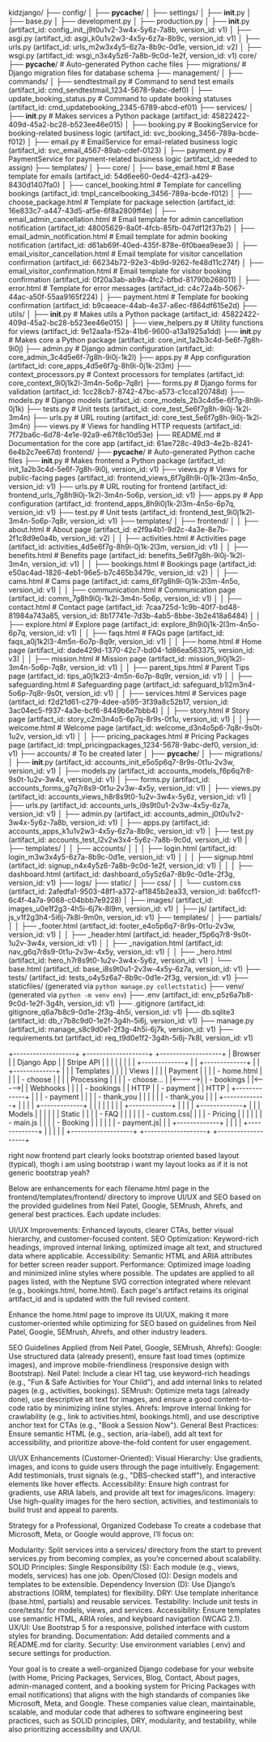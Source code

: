 kidzjango/
├── config/
│   ├── __pycache__/
│   ├── settings/
│           ├── __init__.py
│           ├── base.py
│           ├── development.py
│           ├── production.py
│   ├── __init__.py (artifact_id: config_init_j9t0u1v2-3w4x-5y6z-7a8b, version_id: v1)
│   ├── asgi.py (artifact_id: asgi_k0u1v2w3-4x5y-6z7a-8b9c, version_id: v1)
│   ├── urls.py (artifact_id: urls_m2w3x4y5-6z7a-8b9c-0d1e, version_id: v2)
│   ├── wsgi.py (artifact_id: wsgi_n3x4y5z6-7a8b-9c0d-1e2f, version_id: v1)
core/
├── __pycache__/                             # Auto-generated Python cache files
├── migrations/                              # Django migration files for database schema
├── management/
│   ├── commands/
│       ├── sendtestmail.py                  # Command to send test emails (artifact_id: cmd_sendtestmail_1234-5678-9abc-def0)
│       ├── update_booking_status.py         # Command to update booking statuses (artifact_id: cmd_updatebooking_2345-6789-abcd-ef01)
├── services/
│   ├── __init__.py                          # Makes services a Python package (artifact_id: 45822422-409d-45a2-bc28-b523ee46e015)
│   ├── booking.py                           # BookingService for booking-related business logic (artifact_id: svc_booking_3456-789a-bcde-f012)
│   ├── email.py                             # EmailService for email-related business logic (artifact_id: svc_email_4567-89ab-cdef-0123)
│   ├── payment.py                          # PaymentService for payment-related business logic (artifact_id: needed to assign)
├── templates/
│   ├── core/
│       ├── base_email.html                  # Base template for emails (artifact_id: 54d6ee60-0ed4-42f3-a429-8430d1407fa0)
│       ├── cancel_booking.html              # Template for cancelling bookings (artifact_id: tmpl_cancelbooking_3456-789a-bcde-f012)
│       ├── choose_package.html              # Template for package selection (artifact_id: 16e833c7-a447-43d5-af5e-6f8a2809ff4e)
│       ├── email_admin_cancellation.html    # Email template for admin cancellation notification (artifact_id: 48005629-8a0f-4fcb-85fb-047df12f37b2)
│       ├── email_admin_notification.html    # Email template for admin booking notification (artifact_id: d61ab69f-40ed-435f-878e-6f0baea9eae3)
│       ├── email_visitor_cancellation.html  # Email template for visitor cancellation confirmation (artifact_id: 66234b72-92e3-4b9d-9262-fe48d11c274f)
│       ├── email_visitor_confirmation.html  # Email template for visitor booking confirmation (artifact_id: 0f20a3ab-ab9a-4fc2-bfbd-81790b268011)
│       ├── error.html                       # Template for error messages (artifact_id: c4c72a4b-5067-44ac-a50f-55aa9165f224)
│       ├── payment.html                   # Template for booking confirmation (artifact_id: b9caeace-44ab-4e37-a6ec-f864df615e2d)
├── utils/
│   ├── __init__.py                          # Makes utils a Python package (artifact_id: 45822422-409d-45a2-bc28-b523ee46e015)
│   ├── view_helpers.py                      # Utility functions for views (artifact_id: 9e12aa1a-f52a-41b6-9600-a13a1925a1dd)
├── __init__.py                              # Makes core a Python package (artifact_id: core_init_1a2b3c4d-5e6f-7g8h-9i0j)
├── admin.py                                 # Django admin configuration (artifact_id: core_admin_3c4d5e6f-7g8h-9i0j-1k2l)
├── apps.py                                  # App configuration (artifact_id: core_apps_4d5e6f7g-8h9i-0j1k-2l3m)
├── context_processors.py                    # Context processors for templates (artifact_id: core_context_9i0j1k2l-3m4n-5o6p-7q8r)
├── forms.py                                 # Django forms for validation (artifact_id: 1cc28cb7-8742-47bc-a573-c1cca120748d)
├── models.py                                # Django models (artifact_id: core_models_2b3c4d5e-6f7g-8h9i-0j1k)
├── tests.py                                 # Unit tests (artifact_id: core_test_5e6f7g8h-9i0j-1k2l-3m4n)
├── urls.py                                  # URL routing (artifact_id: core_test_5e6f7g8h-9i0j-1k2l-3m4n)
├── views.py                                 # Views for handling HTTP requests (artifact_id: 7f72ba6c-6d78-4e1e-92a9-e67f8c10d53e)
├── README.md                                # Documentation for the core app (artifact_id: 61ae728c-49d3-4e2b-8241-6e4b2c7ee67d)
frontend/
├── __pycache__/                             # Auto-generated Python cache files
├── __init__.py                              # Makes frontend a Python package (artifact_id: init_1a2b3c4d-5e6f-7g8h-9i0j, version_id: v1)
├── views.py                                 # Views for public-facing pages (artifact_id: frontend_views_6f7g8h9i-0j1k-2l3m-4n5o, version_id: v1)
├── urls.py                                  # URL routing for frontend (artifact_id: frontend_urls_7g8h9i0j-1k2l-3m4n-5o6p, version_id: v1)
├── apps.py                                  # App configuration (artifact_id: frontend_apps_8h9i0j1k-2l3m-4n5o-6p7q, version_id: v1)
├── test.py                                  # Unit tests (artifact_id: frontend_test_9i0j1k2l-3m4n-5o6p-7q8r, version_id: v1)
├── templates/
│   ├── frontend/
│   │   ├── about.html                       # About page (artifact_id: e2f9a4b1-9d2c-4a3e-8e7b-2f1c8d9e0a4b, version_id: v2)
│   │   ├── activities.html                  # Activities page (artifact_id: activities_4d5e6f7g-8h9i-0j1k-2l3m, version_id: v1)
│   │   ├── benefits.html                    # Benefits page (artifact_id: benefits_5e6f7g8h-9i0j-1k2l-3m4n, version_id: v1)
│   │   ├── bookings.html                    # Bookings page (artifact_id: e50ac4ad-1826-4eb1-96e5-b7c465b3479c, version_id: v2)
│   │   ├── cams.html                        # Cams page (artifact_id: cams_6f7g8h9i-0j1k-2l3m-4n5o, version_id: v1)
│   │   ├── communication.html               # Communication page (artifact_id: comm_7g8h9i0j-1k2l-3m4n-5o6p, version_id: v1)
│   │   ├── contact.html                     # Contact page (artifact_id: 7caa725d-1c9b-40f7-bd48-81984a743a85, version_id: 8b17741e-7d3b-4ab5-8bbe-3b2e418a6484)
│   │   ├── explore.html                     # Explore page (artifact_id: explore_8h9i0j1k-2l3m-4n5o-6p7q, version_id: v1)
│   │   ├── faqs.html                        # FAQs page (artifact_id: faqs_a0j1k2l3-4m5n-6o7p-8q9r, version_id: v1)
│   │   ├── home.html                        # Home page (artifact_id: dade429d-1370-42c7-bd04-1d86ea563375, version_id: v3)
│   │   ├── mission.html                     # Mission page (artifact_id: mission_9i0j1k2l-3m4n-5o6p-7q8r, version_id: v1)
│   │   ├── parent_tips.html                 # Parent Tips page (artifact_id: tips_a0j1k2l3-4m5n-6o7p-8q9r, version_id: v1)
│   │   ├── safeguarding.html                # Safeguarding page (artifact_id: safeguard_b1l2m3n4-5o6p-7q8r-9s0t, version_id: v1)
│   │   ├── services.html                    # Services page (artifact_id: f2d21d61-c279-4dee-a595-3f39a8c52b17, version_id: 3ac04ec5-f937-4a3e-bcf6-8449b6e7bbb4)
│   │   ├── story.html                      # Story page (artifact_id: story_c2m3n4o5-6p7q-8r9s-0t1u, version_id: v1)
│   │   ├── welcome.html                     # Welcome page (artifact_id: welcome_d3n4o5p6-7q8r-9s0t-1u2v, version_id: v1)
│   │   ├── pricing_packages.html            # Pricing Packages page (artifact_id: tmpl_pricingpackages_1234-5678-9abc-def0, version_id: v1)
├── accounts/  # To be created later
│   ├── __pycache__/
│   ├── migrations/
│   ├── __init__.py (artifact_id: accounts_init_e5o5p6q7-8r9s-0t1u-2v3w, version_id: v1)
│   ├── models.py (artifact_id: accounts_models_f6p6q7r8-9s0t-1u2v-3w4x, version_id: v1)
│   ├── forms.py (artifact_id: accounts_forms_g7q7r8s9-0t1u-2v3w-4x5y, version_id: v1)
│   ├── views.py (artifact_id: accounts_views_h8r8s9t0-1u2v-3w4x-5y6z, version_id: v1)
│   ├── urls.py (artifact_id: accounts_urls_i9s9t0u1-2v3w-4x5y-6z7a, version_id: v1)
│   ├── admin.py (artifact_id: accounts_admin_j0t0u1v2-3w4x-5y6z-7a8b, version_id: v1)
│   ├── apps.py (artifact_id: accounts_apps_k1u1v2w3-4x5y-6z7a-8b9c, version_id: v1)
│   ├── test.py (artifact_id: accounts_test_l2v2w3x4-5y6z-7a8b-9c0d, version_id: v1)
│   ├── templates/
│   │   ├── accounts/
│   │   │   ├── login.html (artifact_id: login_m3w3x4y5-6z7a-8b9c-0d1e, version_id: v1)
│   │   │   ├── signup.html (artifact_id: signup_n4x4y5z6-7a8b-9c0d-1e2f, version_id: v1)
│   │   │   ├── dashboard.html (artifact_id: dashboard_o5y5z6a7-8b9c-0d1e-2f3g, version_id: v1)
├── logs/
├── static/
│   ├── css/
│   │   └── custom.css (artifact_id: 2afedfa1-9503-48f1-a372-af1845b2ea33, version_id: ba6fccf1-6c4f-4a7a-9068-c04bbb7e9228)
│   ├── images/ (artifact_id: images_u0e1f2g3-4h5i-6j7k-8l9m, version_id: v1)
│   ├── js/ (artifact_id: js_v1f2g3h4-5i6j-7k8l-9m0n, version_id: v1)
├── templates/
│   ├── partials/
│   │   ├── _footer.html (artifact_id: footer_e4o5p6q7-8r9s-0t1u-2v3w, version_id: v1)
│   │   ├── _header.html (artifact_id: header_f5p6q7r8-9s0t-1u2v-3w4x, version_id: v1)
│   │   ├── _navigation.html (artifact_id: nav_g6q7r8s9-0t1u-2v3w-4x5y, version_id: v1)
│   │   ├── _hero.html (artifact_id: hero_h7r8s9t0-1u2v-3w4x-5y6z, version_id: v1)
│   └── base.html (artifact_id: base_i8s9t0u1-2v3w-4x5y-6z7a, version_id: v1)
├── tests/ (artifact_id: tests_o4y5z6a7-8b9c-0d1e-2f3g, version_id: v1)
├── staticfiles/ (generated via `python manage.py collectstatic`)
├── venv/ (generated via `python -m venv env`)
├── .env (artifact_id: env_p5z6a7b8-9c0d-1e2f-3g4h, version_id: v1)
├── .gitignore (artifact_id: gitignore_q6a7b8c9-0d1e-2f3g-4h5i, version_id: v1)
├── db.sqlite3 (artifact_id: db_r7b8c9d0-1e2f-3g4h-5i6j, version_id: v1)
├── manage.py (artifact_id: manage_s8c9d0e1-2f3g-4h5i-6j7k, version_id: v1)
├── requirements.txt (artifact_id: req_t9d0e1f2-3g4h-5i6j-7k8l, version_id: v1)

+-------------------+       +-------------------+       +-------------------+
|    Browser        |       |    Django App     |       |    Stripe API     |
|                   |       |                   |       |                   |
|  +-------------+  |       |  +-------------+  |       |  +-------------+  |
|  | Templates   |  |       |  | Views       |  |       |  | Payment     |  |
|  | - home.html |  |       |  | - choose    |  |       |  | Processing  |  |
|  | - choose... |  |<----->|  | - bookings  |  |<----->|  | Webhooks    |  |
|  | - bookings  |  | HTTP  |  | - payment   |  | HTTP  |  +-------------+  |
|  | - payment   |  |       |  | - thank_you |  |       |                   |
|  | - thank_you |  |       |  +-------------+  |       |                   |
|  +-------------+  |       |                   |       |                   |
|                   |       |  +-------------+  |       |                   |
|  +-------------+  |       |  | Models      |  |       |                   |
|  | Static      |  |       |  | - FAQ       |  |       |                   |
|  | - custom.css|  |       |  | - Pricing   |  |       |                   |
|  | - main.js   |  |       |  | - Booking   |  |       |                   |
|  | - payment.js|  |       |  +-------------+  |       |                   |
|  +-------------+  |       |                   |       |                   |
+-------------------+       +-------------------+       +-------------------+

right now frontend part clearly  looks bootstrap oriented based layout (typical), thogh i am using bootstrap i want my layout looks as if it is not generic bootstrap yeah?

Below are enhancements for each filename.html page in the frontend/templates/frontend/ directory to improve UI/UX and SEO based on the provided guidelines from Neil Patel, Google, SEMrush, Ahrefs, and general best practices. Each update includes:

UI/UX Improvements: Enhanced layouts, clearer CTAs, better visual hierarchy, and customer-focused content.
SEO Optimization: Keyword-rich headings, improved internal linking, optimized image alt text, and structured data where applicable.
Accessibility: Semantic HTML and ARIA attributes for better screen reader support.
Performance: Optimized image loading and minimized inline styles where possible.
The updates are applied to all pages listed, with the Neptune SVG correction integrated where relevant (e.g., bookings.html, home.html). Each page's artifact retains its original artifact_id and is updated with the full revised content.


Enhance the home.html page to improve its UI/UX, making it more customer-oriented while optimizing for SEO based on guidelines 
from Neil Patel, Google, SEMrush, Ahrefs, and other industry leaders.

SEO Guidelines Applied (from Neil Patel, Google, SEMrush, Ahrefs):
Google: Use structured data (already present), ensure fast load times (optimize images), and improve mobile-friendliness (responsive design with Bootstrap).
Neil Patel: Include a clear H1 tag, use keyword-rich headings (e.g., "Fun & Safe Activities for Your Child"), and add internal links to related pages (e.g., activities, bookings).
SEMrush: Optimize meta tags (already done), use descriptive alt text for images, and ensure a good content-to-code ratio by minimizing inline styles.
Ahrefs: Improve internal linking for crawlability (e.g., link to activities.html, bookings.html), and use descriptive anchor text for CTAs (e.g., "Book a Session Now").
General Best Practices: Ensure semantic HTML (e.g., section, aria-label), add alt text for accessibility, and prioritize above-the-fold content for user engagement.


UI/UX Enhancements (Customer-Oriented):
Visual Hierarchy: Use gradients, images, and icons to guide users through the page intuitively.
Engagement: Add testimonials, trust signals (e.g., "DBS-checked staff"), and interactive elements like hover effects.
Accessibility: Ensure high contrast for gradients, use ARIA labels, and provide alt text for images/icons.
Imagery: Use high-quality images for the hero section, activities, and testimonials to build trust and appeal to parents.


Strategy for a Professional, Organized Codebase
To create a codebase that Microsoft, Meta, or Google would approve, I’ll focus on:

Modularity: Split services into a services/ directory from the start to prevent services.py from becoming complex, as you’re concerned about scalability.
SOLID Principles:
Single Responsibility (S): Each module (e.g., views, models, services) has one job.
Open/Closed (O): Design models and templates to be extensible.
Dependency Inversion (D): Use Django’s abstractions (ORM, templates) for flexibility.
DRY: Use template inheritance (base.html, partials) and reusable services.
Testability: Include unit tests in core/tests/ for models, views, and services.
Accessibility: Ensure templates use semantic HTML, ARIA roles, and keyboard navigation (WCAG 2.1).
UX/UI: Use Bootstrap 5 for a responsive, polished interface with custom styles for branding.
Documentation: Add detailed comments and a README.md for clarity.
Security: Use environment variables (.env) and secure settings for production.

Your goal is to create a well-organized Django codebase for your website (with Home, Pricing Packages, Services, Blog, Contact, About pages, admin-managed content, and a booking system for Pricing Packages with email notifications) that aligns with the high standards of companies like Microsoft, Meta, and Google. These companies value clean, maintainable, scalable, and modular code that adheres to software engineering best practices, such as SOLID principles, DRY, modularity, and testability, while also prioritizing accessibility and UX/UI.
